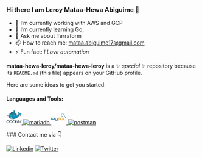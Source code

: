 ### Hi there I am Leroy Mataa-Hewa Abiguime 👋

- 🔭 I’m currently working with AWS and GCP
- 🌱 I’m currently learning Go, 
- 💬 Ask me about Terraform
- 📫 How to reach me: mataa.abiguime17@gmail.com
- ⚡ Fun fact: *I Love automation*

**mataa-hewa-leroy/mataa-hewa-leroy** is a ✨ _special_ ✨ repository because its `README.md` (this file) appears on your GitHub profile.

Here are some ideas to get you started:



 <h4 align="left">Languages and Tools:</h4>
<p>
  <a href="https://www.docker.com/" target="_blank"> 
<img src="https://raw.githubusercontent.com/devicons/devicon/master/icons/docker/docker-original-wordmark.svg" alt="docker" width="40" height="40"/>
  </a> 

<a href="https://mariadb.org/" target="_blank"> 
  <img src="https://www.vectorlogo.zone/logos/mariadb/mariadb-icon.svg" alt="mariadb" width="40" height="40"/> 
</a> 
<a href="https://www.mysql.com/" target="_blank"> 
  <img src="https://raw.githubusercontent.com/devicons/devicon/master/icons/mysql/mysql-original-wordmark.svg" alt="mysql" width="40" height="40"/> 
</a> 

<a href="https://postman.com" target="_blank"> 
  <img src="https://www.vectorlogo.zone/logos/getpostman/getpostman-icon.svg" alt="postman" width="40" height="40"/> 
</a> 

</p>
### Contact me via 👇

[![Linkedin](https://img.shields.io/badge/LinkedIn-blue.svg?style=for-the-badge&logo=linkedin)](https://www.linkedin.com/in/leroy-mataa-hewa-abiguime/)
[![Twitter](https://img.shields.io/badge/Twitter-skyblue.svg?style=for-the-badge&logo=twitter&color=blue)](https://twitter.com/leeroyAb)

